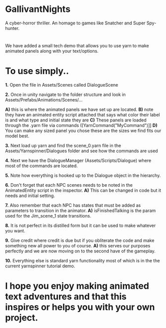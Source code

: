 # GallivantNights
A cyber-horror thriller. An homage to games like Snatcher and Super Spy-hunter.

# 
 
We have added a small tech demo that allows you to use yarn to make animated panels along with your text/options.

# To use simply..
**1.**  Open the file in Assets/Scenes called DialogueScene

**2.** Once in unity navigate to the folder structure and look in Assets/Prefabs/Animations/Scenes/...

 **A)** this is where the animated panels we have set up are located.
 **B)** note they have an animated entity script attached that says what color their label is and what type and initial state they are
 **C)** These panels are loaded through the .yarn file via commands ([YarnCommand("MyCommand")]]
 **D)** You can make any sized panel you chose these are the sizes we find fits our model best.

**3.** Next load up yarn and find the scene_0.yarn file in the Assets/Yarnspinner/Dialogues folder and see how the commands are used

**4.** Next we have the DialogueManager (Assets/Scripts/Dialogue) where most of the commands are located.

**5.** Note how everything is hooked up to the Dialogue object in the hierarchy.

**6.** Don't forget that each NPC scenes needs to be noted in the AnimatedEntity script in the inspector.
 **A)** This can be changed in code but it needs and initial setting.

**7.** Also remember that each NPC has states that must be added as parameters to transition in the animator.
 **A)** isFinishedTalking is the param used for the Jim_scene_1 state transitions.

**8.** It is not perfect in its distilled form but it can be used to make whatever you want. 

**9.** Give credit where credit is due but if you obliterate the code and make something new all power to you of course.
 **A)** this serves our purposes perfectly and we are now moving on to the second have of the gameplay.

**10.** Everything else is standard yarn functionality most of which is in the the current yarnspinner tutorial demo.

# I hope you enjoy making animated text adventures and that this inspires or helps you with your own project.
